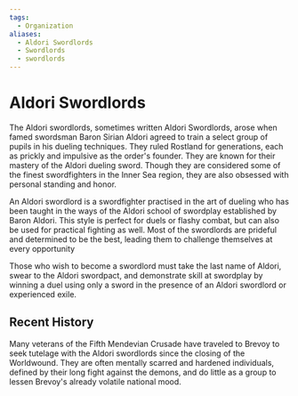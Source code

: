 ```yaml
---
tags:
  - Organization
aliases:
  - Aldori Swordlords
  - Swordlords
  - swordlords
---
```

# Aldori Swordlords
The Aldori swordlords, sometimes written Aldori Swordlords, arose when famed swordsman Baron Sirian Aldori agreed to train a select group of pupils in his dueling techniques. They ruled Rostland for generations, each as prickly and impulsive as the order's founder. They are known for their mastery of the Aldori dueling sword. Though they are considered some of the finest swordfighters in the Inner Sea region, they are also obsessed with personal standing and honor.

An Aldori swordlord is a swordfighter practised in the art of dueling who has been taught in the ways of the Aldori school of swordplay established by Baron Aldori. This style is perfect for duels or flashy combat, but can also be used for practical fighting as well. Most of the swordlords are prideful and determined to be the best, leading them to challenge themselves at every opportunity

Those who wish to become a swordlord must take the last name of Aldori, swear to the Aldori swordpact, and demonstrate skill at swordplay by winning a duel using only a sword in the presence of an Aldori swordlord or experienced exile.

## Recent History
Many veterans of the Fifth Mendevian Crusade have traveled to Brevoy to seek tutelage with the Aldori swordlords since the closing of the Worldwound. They are often mentally scarred and hardened individuals, defined by their long fight against the demons, and do little as a group to lessen Brevoy's already volatile national mood.